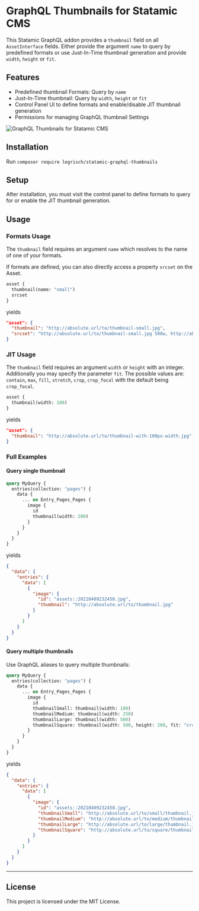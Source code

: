 # GraphQL Thumbnails for Statamic CMS

This Statamic GraphQL addon provides a `thumbnail` field on all `AssetInterface` fields. Either provide the argument `name` to query by predefined formats or use Just-In-Time thumbnail generation and provide `width`, `height` or `fit`.

## Features

- Predefined thumbnail Formats: Query by `name`
- Just-In-Time thumbnail: Query by `width`, `height` or `fit`
- Control Panel UI to define formats and enable/disable JIT thumbnail generation
- Permissions for managing GraphQL thumbnail Settings

![GraphQL Thumbnails for Statamic CMS](https://user-images.githubusercontent.com/46897060/116623211-2fd19000-a946-11eb-8d45-f8908499e542.png)

## Installation

Run `composer require legrisch/statamic-graphql-thumbnails`

## Setup

After installation, you must visit the control panel to define formats to query for or enable the JIT thumbnail generation.

## Usage

### Formats Usage

The `thumbnail` field requires an argument `name` which resolves to the name of one of your formats.

If formats are defined, you can also directly access a property `srcset` on the Asset.


```graphql
asset {
  thumbnail(name: "small")
  srcset
}
```

yields

```json
"asset": {
  "thumbnail": "http://absolute.url/to/thumbnail-small.jpg",
  "srcset": "http://absolute.url/to/thumbnail-small.jpg 500w, http://absolute.url/to/thumbnail-medium.jpg 1000w",
}
```

### JIT Usage

The `thumbnail` field requires an argument `width` or `height` with an integer. Additionally you may specify the parameter `fit`. The possible values are: `contain`, `max`, `fill`, `stretch`, `crop`, `crop_focal` with the default being `crop_focal`.

```graphql
asset {
  thumbnail(width: 100)
}
```

yields

```json
"asset": {
  "thumbnail": "http://absolute.url/to/thumbnail-with-100px-width.jpg"
}
```

### Full Examples

#### Query single thumbnail

```graphql
query MyQuery {
  entries(collection: "pages") {
    data {
      ... on Entry_Pages_Pages {
        image {
          id
          thumbnail(width: 200)
        }
      }
    }
  }
}
```

yields

```json
{
  "data": {
    "entries": {
      "data": [
        {
          "image": {
            "id": "assets::20210409232458.jpg",
            "thumbnail": "http://absolute.url/to/thumbnail.jpg"
          }
        }
      ]
    }
  }
}
```

#### Query multiple thumbnails

Use GraphQL aliases to query multiple thumbnails:

```graphql
query MyQuery {
  entries(collection: "pages") {
    data {
      ... on Entry_Pages_Pages {
        image {
          id
          thumbnailSmall: thumbnail(width: 100)
          thumbnailMedium: thumbnail(width: 250)
          thumbnailLarge: thumbnail(width: 500)
          thumbnailSquare: thumbnail(width: 500, height: 200, fit: "crop")
        }
      }
    }
  }
}
```

yields

```json
{
  "data": {
    "entries": {
      "data": [
        {
          "image": {
            "id": "assets::20210409232458.jpg",
            "thumbnailSmall": "http://absolute.url/to/small/thumbnail.jpg",
            "thumbnailMedium": "http://absolute.url/to/medium/thumbnail.jpg",
            "thumbnailLarge": "http://absolute.url/to/large/thumbnail.jpg",
            "thumbnailSquare": "http://absolute.url/to/square/thumbnail.jpg"
          }
        }
      ]
    }
  }
}
```

---

## License

This project is licensed under the MIT License.
